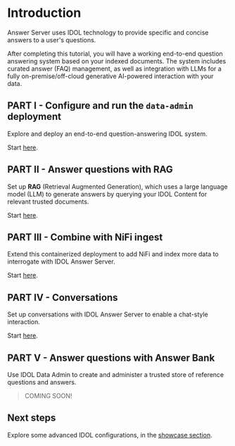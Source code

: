 # Introduction

Answer Server uses IDOL technology to provide specific and concise answers to a user's questions.

After completing this tutorial, you will have a working end-to-end question answering system based on your indexed documents. The system includes curated answer (FAQ) management, as well as integration with LLMs for a fully on-premise/off-cloud generative AI-powered interaction with your data.

## PART I - Configure and run the `data-admin` deployment

Explore and deploy an end-to-end question-answering IDOL system.

Start [here](./PART_I.md).

## PART II - Answer questions with RAG

Set up **RAG** (Retrieval Augmented Generation), which uses a large language model (LLM) to generate answers by querying your IDOL Content for relevant trusted documents.

Start [here](./PART_II.md).

## PART III - Combine with NiFi ingest

Extend this containerized deployment to add NiFi and index more data to interrogate with IDOL Answer Server.

Start [here](./PART_III.md).

## PART IV - Conversations

Set up conversations with IDOL Answer Server to enable a chat-style interaction.

Start [here](./PART_IV.md).

## PART V - Answer questions with Answer Bank

Use IDOL Data Admin to create and administer a trusted store of reference questions and answers.

<!-- Start [here](./PART_V.md). -->

> COMING SOON!

## Next steps

Explore some advanced IDOL configurations, in the [showcase section](../../README.md#showcase-lessons).
